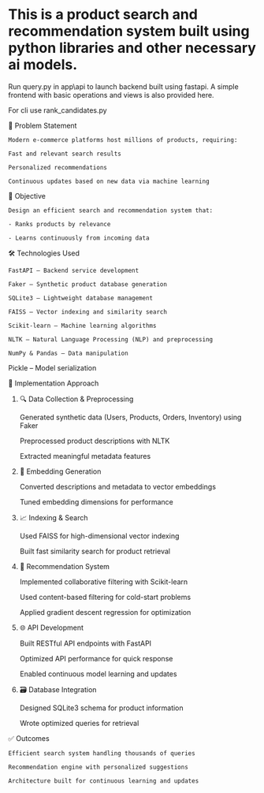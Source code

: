 # This is a product search and recommendation system built using python libraries and other necessary ai models.

Run query.py in app\api to launch backend built using fastapi.
A simple frontend with basic operations and views is also provided here.

For cli use rank_candidates.py


📌 Problem Statement

    Modern e-commerce platforms host millions of products, requiring:

    Fast and relevant search results

    Personalized recommendations

    Continuous updates based on new data via machine learning

🎯 Objective

    Design an efficient search and recommendation system that:

    - Ranks products by relevance

    - Learns continuously from incoming data

🛠️ Technologies Used

    FastAPI – Backend service development

    Faker – Synthetic product database generation

    SQLite3 – Lightweight database management

    FAISS – Vector indexing and similarity search

    Scikit-learn – Machine learning algorithms

    NLTK – Natural Language Processing (NLP) and preprocessing

    NumPy & Pandas – Data manipulation

Pickle – Model serialization

🧩 Implementation Approach
1. 🔍 Data Collection & Preprocessing

    Generated synthetic data (Users, Products, Orders, Inventory) using Faker

    Preprocessed product descriptions with NLTK

    Extracted meaningful metadata features

2. 🧠 Embedding Generation

    Converted descriptions and metadata to vector embeddings

    Tuned embedding dimensions for performance

3. 📈 Indexing & Search

    Used FAISS for high-dimensional vector indexing

    Built fast similarity search for product retrieval

4. 🤝 Recommendation System
    
    Implemented collaborative filtering with Scikit-learn

    Used content-based filtering for cold-start problems

    Applied gradient descent regression for optimization

5. 🌐 API Development
    
    Built RESTful API endpoints with FastAPI

    Optimized API performance for quick response

    Enabled continuous model learning and updates

6. 🗃️ Database Integration
    
    Designed SQLite3 schema for product information

    Wrote optimized queries for retrieval

✅ Outcomes
    
    Efficient search system handling thousands of queries

    Recommendation engine with personalized suggestions

    Architecture built for continuous learning and updates
